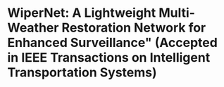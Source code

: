 # WiperNet: A Lightweight Multi-Weather Restoration Network for Enhanced Surveillance" (Accepted in IEEE Transactions on Intelligent Transportation Systems)
